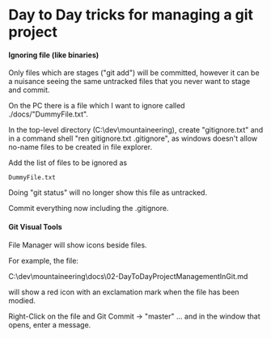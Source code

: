 # Day to Day tricks for managing a git project



#### Ignoring file  (like binaries)

Only files which are stages ("git add") will be committed, however it can be a nuisance seeing the same untracked files that you never want to stage and commit.

On the PC there is a file which I want to ignore called ./docs/"DummyFile.txt".

In the top-level directory (C:\dev\mountaineering), create "gitignore.txt" and in a command shell "ren gitignore.txt .gitignore", as windows doesn't allow no-name files to be created in file explorer.

Add the list of files to be ignored as

`DummyFile.txt`

Doing "git status" will no longer show this file as untracked.

Commit everything now including the .gitignore.



#### Git Visual Tools

File Manager will show icons beside files.

For example, the file:

C:\dev\mountaineering\docs\02-DayToDayProjectManagementInGit.md

will show a red icon with an exclamation mark when the file has been modied.

Right-Click on the file and Git Commit -> "master" ... and in the window that opens, enter a message.

